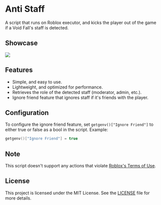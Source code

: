 # Anti Staff

A script that runs on Roblox executor, and kicks the player out of the game if a Void Fall's staff is detected.

## Showcase

![](https://i.ibb.co.com/4n6mYs9x/Anti-Staff-Showcase.jpg)

## Features

* Simple, and easy to use.
* Lightweight, and optimized for performance.
* Retrieves the role of the detected staff (moderator, admin, etc.).
* Ignore friend feature that ignores staff if it's friends with the player.


## Configuration

To configure the ignore friend feature, set `getgenv()["Ignore Friend"]` to either true or false as a bool in the script. Example:

```lua
getgenv()["Ignore Friend"] = true
```

## Note

This script doesn't support any actions that violate [Roblox's Terms of Use](https://en.help.roblox.com/hc/en-us/articles/115004647846-Roblox-Terms-of-Use).

## License

This project is licensed under the MIT License. See the [LICENSE](LICENSE) file for more details.
